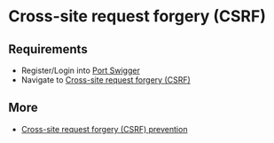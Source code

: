 # Cross-site request forgery (CSRF)

## Requirements

- Register/Login into [Port Swigger](https://portswigger.net/users)
- Navigate to [Cross-site request forgery (CSRF)](https://portswigger.net/web-security/csrf)

## More

- [Cross-site request forgery (CSRF) prevention](https://developer.mozilla.org/en-US/docs/Web/Security/Practical_implementation_guides/CSRF_prevention)